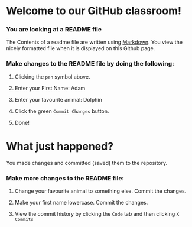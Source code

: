 # Welcome to our GitHub classroom!
### You are looking at a README file
The Contents of a readme file are written using [Markdown](https://www.markdownguide.org/basic-syntax/). You view the nicely formatted file when it is displayed on this Github page.

### Make changes to the README file by doing the following:

1. Clicking the `pen` symbol above.

2. Enter your First Name: Adam		

3. Enter your favourite animal: Dolphin

4. Click the green `Commit Changes` button.

5. Done!

# What just happened?
You made changes and committed (saved) them to the repository.

### Make more changes to the README file:
1. Change your favourite animal to something else. Commit the changes.

2. Make your first name lowercase. Commit the changes.

3. View the commit history by clicking the `Code` tab and then clicking `X Commits`
